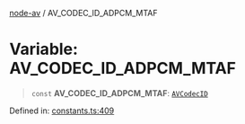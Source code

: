 [node-av](../globals.md) / AV\_CODEC\_ID\_ADPCM\_MTAF

# Variable: AV\_CODEC\_ID\_ADPCM\_MTAF

> `const` **AV\_CODEC\_ID\_ADPCM\_MTAF**: [`AVCodecID`](../type-aliases/AVCodecID.md)

Defined in: [constants.ts:409](https://github.com/seydx/av/blob/f8631fc881b394300b1479f511d55cf1c370a87f/src/constants/constants.ts#L409)
